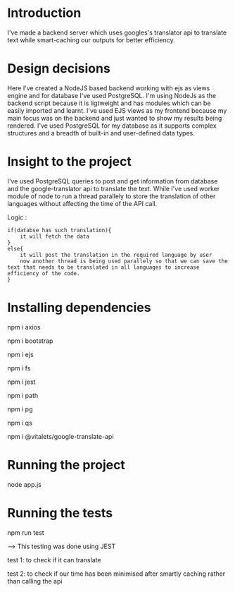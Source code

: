 # Introduction

I've made a backend server which uses googles's translator api to translate text while smart-caching our outputs for better efficiency.

# Design decisions

Here I've created a NodeJS based backend working with ejs as views engine and for database I've used PostgreSQL. I'm using NodeJs as the backend script because it is ligtweight and has modules which can be easily imported and learnt. I've used EJS views as my frontend because my main focus was on the backend and just wanted to show my results being rendered. I've used PostgreSQL for my database as it supports complex structures and a breadth of built-in and user-defined data types.

# Insight to the project

I've used PostgreSQL queries to post and get information from database and the google-translator api to translate the text. While I've used worker module of node to run a thread parallely to store the translation of other languages without affecting the time of the API call.

Logic : 

    if(databse has such translation){
        it will fetch the data
    }
    else{
        it will post the translation in the required language by user
        now another thread is being used parallely so that we can save the text that needs to be translated in all languages to increase efficiency of the code.
    }



# Installing dependencies

npm i axios

npm i bootstrap

npm i ejs

npm i fs

npm i jest

npm i path

npm i pg

npm i qs

npm i @vitalets/google-translate-api


# Running the project

node app.js

# Running the tests

npm run test

--> This testing was done using JEST

test 1: to check if it can translate

test 2: to check if our time has been minimised after smartly caching rather than calling the api




